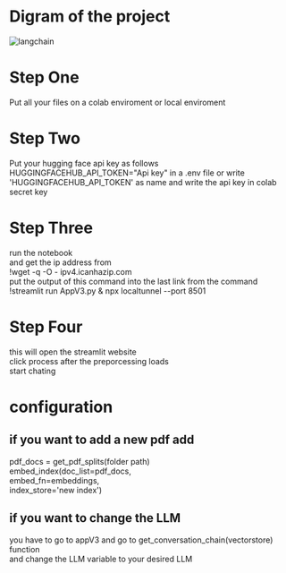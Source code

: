 <h1> Digram of the project </h1>

![langchain](https://github.com/shadowTEM/Book-Expert-System/assets/89928048/4b8591d5-0fc5-484f-ac75-a3e10e7e0022)

<h1> Step One </h1>
Put all your files on a colab enviroment or local enviroment

<h1> Step Two </h1>
Put your hugging face api key as follows 
HUGGINGFACEHUB_API_TOKEN="Api key"
in a .env file or
write 'HUGGINGFACEHUB_API_TOKEN' as name and write the api key in colab secret key

<h1> Step Three </h1>
run the notebook  <br>
and get the ip address from <br>
!wget -q -O - ipv4.icanhazip.com <br>
put the output of this command into the last link from the command  <br>
!streamlit run AppV3.py & npx localtunnel --port 8501 <br>


<h1>Step Four</h1>
this will open the streamlit website <br>
click process after the preporcessing loads <br>
start chating <br>



<h1> configuration </h1>
<h2>if you want to add a new pdf add </h2>

pdf_docs = get_pdf_splits(folder path)<br>
embed_index(doc_list=pdf_docs,<br>
             embed_fn=embeddings,<br>
            index_store='new index')<br>

<h2>if you want to change the LLM </h2>
you have to go to appV3 and go to get_conversation_chain(vectorstore) function <br>
and change the LLM variable to your desired LLM

